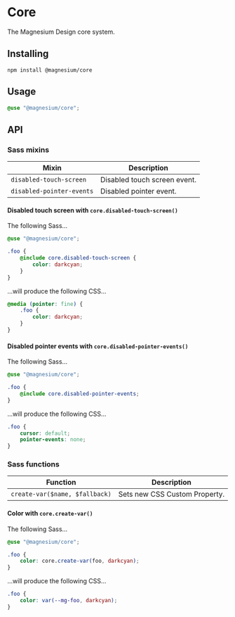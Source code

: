 # Core

The Magnesium Design core system.

## Installing

```shell
npm install @magnesium/core
```

## Usage

```scss
@use "@magnesium/core";
```

## API

### Sass mixins

| Mixin                     | Description                  |
|---------------------------|------------------------------|
| `disabled-touch-screen`   | Disabled touch screen event. |
| `disabled-pointer-events` | Disabled pointer event.      |

#### Disabled touch screen with `core.disabled-touch-screen()`

The following Sass...

```scss
@use "@magnesium/core";

.foo {
    @include core.disabled-touch-screen {
        color: darkcyan;
    }
}
```

...will produce the following CSS...

```css
@media (pointer: fine) {
    .foo {
        color: darkcyan;
    }
}
```

#### Disabled pointer events with `core.disabled-pointer-events()`

The following Sass...

```scss
@use "@magnesium/core";

.foo {
    @include core.disabled-pointer-events;
}
```

...will produce the following CSS...

```css
.foo {
    cursor: default;
    pointer-events: none;
}
```

### Sass functions

| Function                       | Description                   |
|--------------------------------|-------------------------------|
| `create-var($name, $fallback)` | Sets new CSS Custom Property. |

#### Color with `core.create-var()`

The following Sass...

```scss
@use "@magnesium/core";

.foo {
    color: core.create-var(foo, darkcyan);
}
```

...will produce the following CSS...

```css
.foo {
    color: var(--mg-foo, darkcyan);
}
```

